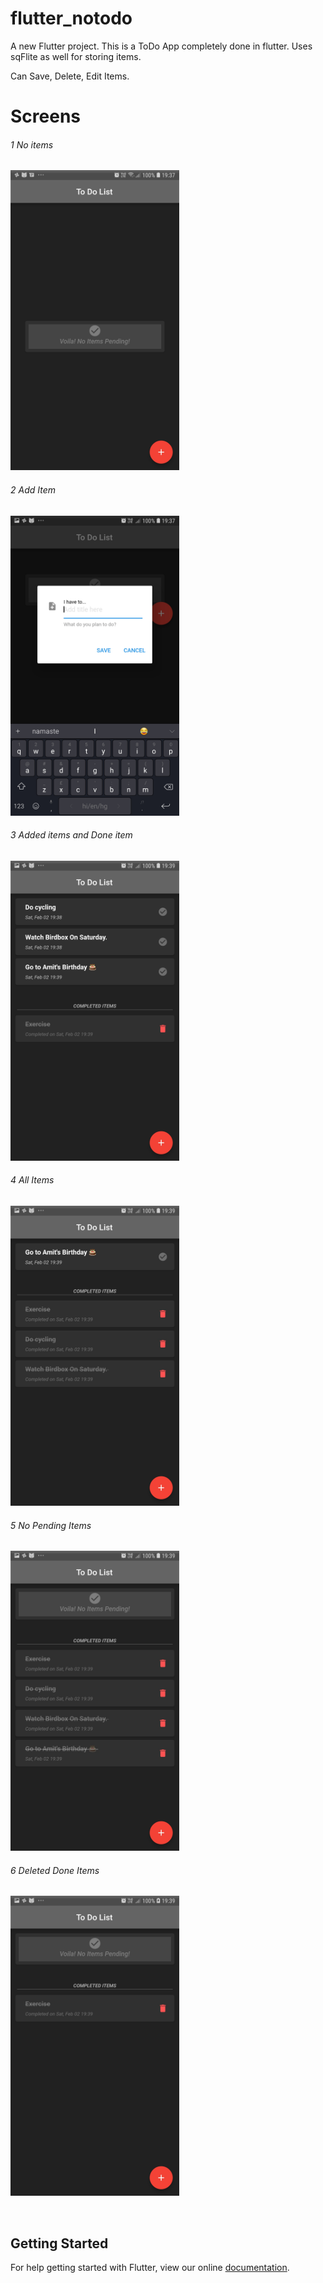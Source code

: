 # flutter_notodo

A new Flutter project. This is a ToDo App completely done in flutter.
Uses sqFlite as well for storing items.

Can Save, Delete, Edit Items.

# Screens
###### 1 No items
<a href="url"><img src="https://github.com/sud007/flutter_todo_app/blob/master/screens/Screenshot_20190202-193737.jpg" height="480" width="270" ></a>

###### 2 Add Item
<a href="url"><img src="https://github.com/sud007/flutter_todo_app/blob/master/screens/Screenshot_20190202-193750.jpg" height="480" width="270" ></a>

###### 3 Added items and Done item
<a href="url"><img src="https://github.com/sud007/flutter_todo_app/blob/master/screens/Screenshot_20190202-193915.jpg" height="480" width="270" ></a>

###### 4 All Items
<a href="url"><img src="https://github.com/sud007/flutter_todo_app/blob/master/screens/Screenshot_20190202-193930.jpg" height="480" width="270" ></a>

###### 5 No Pending Items
<a href="url"><img src="https://github.com/sud007/flutter_todo_app/blob/master/screens/Screenshot_20190202-193935.jpg" height="480" width="270" ></a>

###### 6 Deleted Done Items
<a href="url"><img src="https://github.com/sud007/flutter_todo_app/blob/master/screens/Screenshot_20190202-193956.jpg" height="480" width="270" ></a>

<br>

## Getting Started

For help getting started with Flutter, view our online
[documentation](https://flutter.io/).
